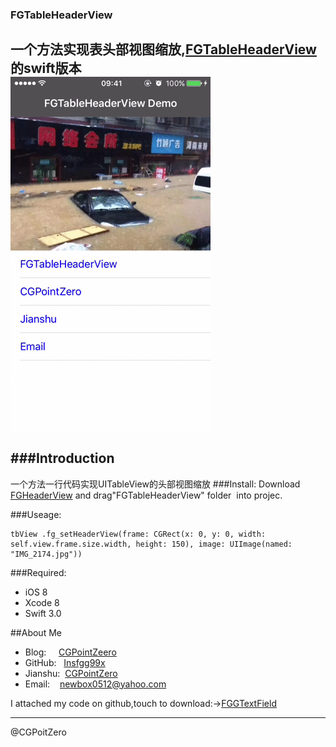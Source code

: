 ### FGTableHeaderView

一个方法实现表头部视图缩放,[FGTableHeaderView](https://github.com/Insfgg99x/FGTableHeaderView.git)的swift版本<br>
![](https://github.com/Insfgg99x/FGHeaderView/blob/master/demo.gif)<br>
<br>
###Introduction
-------------------------------------------------------------
一个方法一行代码实现UITableView的头部视图缩放
###Install:
Download [FGHeaderView](https://github.com/Insfgg99x/FGHeaderView.git) and drag"FGTableHeaderView" folder  into projec.

###Useage:

```
tbView .fg_setHeaderView(frame: CGRect(x: 0, y: 0, width: self.view.frame.size.width, height: 150), image: UIImage(named: "IMG_2174.jpg"))
```

###Required:
- iOS 8
- Xcode 8
- Swift 3.0

##About Me
- Blog:     [CGPointZeero](http://cgpointzero.top)
- GitHub:   [Insfgg99x](https://github.com/Insfgg99x)
- Jianshu:  [CGPointZero](http://www.jianshu.com/users/c3f2e8c87dc4/latest_articles)
- Email:    [newbox0512@yahoo.com](mailto:newbox0512@yahoo.com)

I attached my code on github,touch to download:->[FGGTextField](https://github.com/Insfgg99x/FGGTextField)

-------------------------------------------------------------
@CGPoitZero
